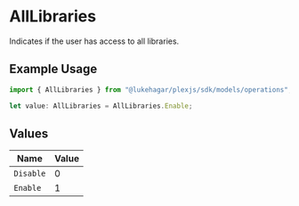 # AllLibraries

Indicates if the user has access to all libraries.

## Example Usage

```typescript
import { AllLibraries } from "@lukehagar/plexjs/sdk/models/operations";

let value: AllLibraries = AllLibraries.Enable;
```

## Values

| Name      | Value     |
| --------- | --------- |
| `Disable` | 0         |
| `Enable`  | 1         |